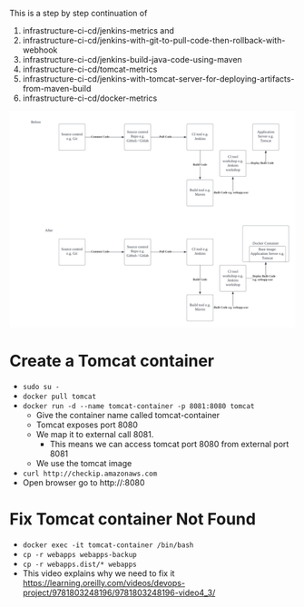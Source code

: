 This is a step by step continuation of 
1. infrastructure-ci-cd/jenkins-metrics and
2. infrastructure-ci-cd/jenkins-with-git-to-pull-code-then-rollback-with-webhook
3. infrastructure-ci-cd/jenkins-build-java-code-using-maven
4. infrastructure-ci-cd/tomcat-metrics
5. infrastructure-ci-cd/jenkins-with-tomcat-server-for-deploying-artifacts-from-maven-build
6. infrastructure-ci-cd/docker-metrics

![](diagram.png)

# Create a Tomcat container
- `sudo su -`
- `docker pull tomcat`
- `docker run -d --name tomcat-container -p 8081:8080 tomcat`
    - Give the container name called tomcat-container
    - Tomcat exposes port 8080
    - We map it to external call 8081.
        - This means we can access tomcat port 8080 from external port 8081
    - We use the tomcat image
- `curl http://checkip.amazonaws.com`
- Open browser go to http://<ip address>:8080

# Fix Tomcat container Not Found
- `docker exec -it tomcat-container /bin/bash`
- `cp -r webapps webapps-backup`
- `cp -r webapps.dist/* webapps`
- This video explains why we need to fix it https://learning.oreilly.com/videos/devops-project/9781803248196/9781803248196-video4_3/

# 